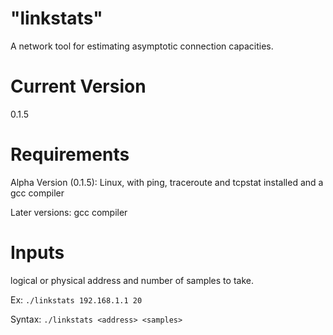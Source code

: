 # "linkstats"
A network tool for estimating asymptotic connection capacities.

# Current Version
0.1.5

# Requirements
Alpha Version (0.1.5): Linux, with ping, traceroute and tcpstat installed and a gcc compiler

Later versions: gcc compiler

# Inputs
logical or physical address and number of samples to take.

Ex:
`./linkstats 192.168.1.1 20`

Syntax:
`./linkstats <address> <samples>`
